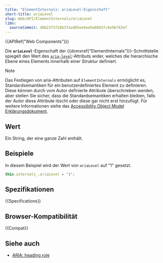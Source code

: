 ```yaml
---
title: "ElementInternals: ariaLevel-Eigenschaft"
short-title: ariaLevel
slug: Web/API/ElementInternals/ariaLevel
l10n:
  sourceCommit: d0b23f3f26637aa405ee9ee0a0892fc6e9b742ef
---
```


{{APIRef("Web Components")}}

Die **`ariaLevel`**-Eigenschaft der {{domxref("ElementInternals")}}-Schnittstelle spiegelt den Wert des [`aria-level`](/de/docs/Web/Accessibility/ARIA/Attributes/aria-level)-Attributs wider, welches die hierarchische Ebene eines Elements innerhalb einer Struktur definiert.

> [!NOTE]
> Das Festlegen von aria-Attributen auf `ElementInternals` ermöglicht es, Standardsemantiken für ein benutzerdefiniertes Element zu definieren. Diese können durch vom Autor definierte Attribute überschrieben werden, aber stellen Sie sicher, dass die Standardsemantiken erhalten bleiben, falls der Autor diese Attribute löscht oder diese gar nicht erst hinzufügt. Für weitere Informationen siehe das [Accessibility Object Model Erklärungsdokument](https://wicg.github.io/aom/explainer.html#default-semantics-for-custom-elements-via-the-elementinternals-object).

## Wert

Ein String, der eine ganze Zahl enthält.

## Beispiele

In diesem Beispiel wird der Wert von `ariaLevel` auf "1" gesetzt.

```js
this.internals_.ariaLevel = "1";
```

## Spezifikationen

{{Specifications}}

## Browser-Kompatibilität

{{Compat}}

## Siehe auch

- [ARIA: heading role](/de/docs/Web/Accessibility/ARIA/Roles/heading_role)
